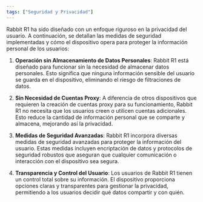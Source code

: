 ```yaml
---
tags: ["Seguridad y Privacidad"]
---
```


Rabbit R1 ha sido diseñado con un enfoque riguroso en la privacidad del usuario. A continuación, se detallan las medidas de seguridad implementadas y cómo el dispositivo opera para proteger la información personal de los usuarios:

1. **Operación sin Almacenamiento de Datos Personales**: Rabbit R1 está diseñado para funcionar sin la necesidad de almacenar datos personales. Esto significa que ninguna información sensible del usuario se guarda en el dispositivo, eliminando el riesgo de filtraciones de datos.

2. **Sin Necesidad de Cuentas Proxy**: A diferencia de otros dispositivos que requieren la creación de cuentas proxy para su funcionamiento, Rabbit R1 no necesita que los usuarios creen o utilicen cuentas adicionales. Esto reduce la cantidad de información personal que se comparte y almacena, mejorando así la privacidad.

3. **Medidas de Seguridad Avanzadas**: Rabbit R1 incorpora diversas medidas de seguridad avanzadas para proteger la información del usuario. Estas medidas incluyen encriptación de datos y protocolos de seguridad robustos que aseguran que cualquier comunicación o interacción con el dispositivo sea segura.

4. **Transparencia y Control del Usuario**: Los usuarios de Rabbit R1 tienen un control total sobre su información. El dispositivo proporciona opciones claras y transparentes para gestionar la privacidad, permitiendo a los usuarios decidir qué datos compartir y con quién.
